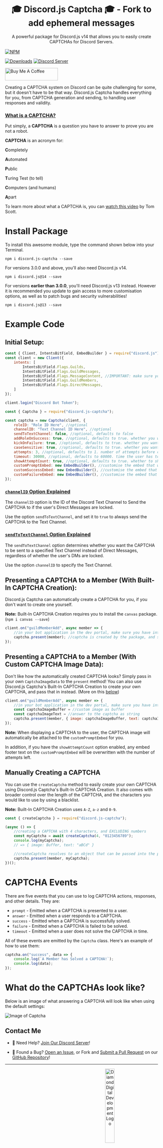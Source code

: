 <h1 align="center">
    🎓 Discord.js Captcha 🎓 - Fork to add ephemeral messages
</h1>

<center style="margin-bottom:1rem;">A powerful package for Discord.js v14 that allows you to easily create CAPTCHAs for Discord Servers.</center>

[![NPM](https://nodei.co/npm/discord.js-captcha.png)](https://npmjs.com/package/discord.js-captcha-ephemeral)

[![Downloads](https://img.shields.io/npm/dt/discord.js-captcha?logo=npm&style=flat-square)](https://npmjs.com/package/discord.js-captcha) [![Discord Server](https://img.shields.io/discord/667479986214666272?logo=discord&logoColor=white&style=flat-square)](https://diamonddigital.dev/discord)

<a href="https://www.buymeacoffee.com/willtda" target="_blank"><img src="https://cdn.buymeacoffee.com/buttons/default-orange.png" alt="Buy Me A Coffee" height="41" width="174"></a>

Creating a CAPTCHA system on Discord can be quite challenging for some, but it doesn't have to be that way. Discord.js Captcha handles everything for you, from CAPTCHA generation and sending, to handling user responses and validity.

### <u>What is a **CAPTCHA**?</u>

Put simply, a **CAPTCHA** is a question you have to answer to prove you are not a robot.

**CAPTCHA** is an acronym for:

**C**ompletely

**A**utomated

**P**ublic

**T**uring Test (to tell)

**C**omputers (and humans)

**A**part

To learn more about what a CAPTCHA is, you can [watch this video](https://www.youtube.com/watch?v=o1zNIm8GVPY&ab_channel=TomScott) by Tom Scott.

# Install Package

To install this awesome module, type the command shown below into your Terminal.

`npm i discord.js-captcha --save`

For versions 3.0.0 and above, you'll also need Discord.js v14.

`npm i discord.js@14 --save`

For versions **earlier than 3.0.0**, you'll need Discord.js v13 instead. However it is recommended you update to gain access to more customisation options, as well as to patch bugs and security vulnerabilities!

`npm i discord.js@13 --save`

# Example Code

## Initial Setup:

```js
const { Client, IntentsBitField, EmbedBuilder } = require("discord.js");
const client = new Client({
    intents: [
        IntentsBitField.Flags.Guilds,
        IntentsBitField.Flags.GuildMessages,
        IntentsBitField.Flags.MessageContent, //IMPORTANT: make sure you enable "Message Content Intent" in the dev portal!
        IntentsBitField.Flags.GuildMembers,
        IntentsBitField.Flags.DirectMessages,
    ]
});

client.login("Discord Bot Token");

const { Captcha } = require("discord.js-captcha");

const captcha = new Captcha(client, {
    roleID: "Role ID Here", //optional
    channelID: "Text Channel ID Here", //optional
    sendToTextChannel: false, //optional, defaults to false
    addRoleOnSuccess: true, //optional, defaults to true. whether you want the bot to add the role to the user if the captcha is solved
    kickOnFailure: true, //optional, defaults to true. whether you want the bot to kick the user if the captcha is failed
    caseSensitive: true, //optional, defaults to true. whether you want the captcha responses to be case-sensitive
    attempts: 3, //optional, defaults to 1. number of attempts before captcha is considered to be failed
    timeout: 30000, //optional, defaults to 60000. time the user has to solve the captcha on each attempt in milliseconds
    showAttemptCount: true, //optional, defaults to true. whether to show the number of attempts left in embed footer
    customPromptEmbed: new EmbedBuilder(), //customise the embed that will be sent to the user when the captcha is requested
    customSuccessEmbed: new EmbedBuilder(), //customise the embed that will be sent to the user when the captcha is solved
    customFailureEmbed: new EmbedBuilder(), //customise the embed that will be sent to the user when they fail to solve the captcha
});
```

### <u>**`channelID`** Option Explained</u>
The `channelID` option is the ID of the Discord Text Channel to Send the CAPTCHA to if the user's Direct Messages are locked.

Use the option `sendToTextChannel`, and set it to `true` to always send the CAPTCHA to the Text Channel.

### <u>**`sendToTextChannel`** Option Explained</u>
The `sendToTextChannel` option determines whether you want the CAPTCHA to be sent to a specified Text Channel instead of Direct Messages, regardless of whether the user's DMs are locked.

Use the option `channelID` to specify the Text Channel.

## Presenting a CAPTCHA to a Member (With Built-In CAPTCHA Creation):

Discord.js Captcha can automatically create a CAPTCHA for you, if you don't want to create one yourself.

**Note:** Built-In CAPTCHA Creation requires you to install the `canvas` package. (`npm i canvas --save`)

```js
client.on("guildMemberAdd", async member => {
    //in your bot application in the dev portal, make sure you have intents turned on!
    captcha.present(member); //captcha is created by the package, and sent to the member
});
```

## Presenting a CAPTCHA to a Member (With Custom CAPTCHA Image Data):

Don't like how the automatically created CAPTCHA looks? Simply pass in your own `CaptchaImageData` to the `present` method! You can also use Discord.js Captcha's Built-In CAPTCHA Creation to create your own CAPTCHA, and pass that in instead. (More on this [below](#manually-creating-a-captcha))

```js
client.on("guildMemberAdd", async member => {
    //in your bot application in the dev portal, make sure you have intents turned on!
    const captchaImageBuffer = //custom image as buffer
    const captchaImageText = //answer to the captcha as string
    captcha.present(member, { image: captchaImageBuffer, text: captchaImageText });
});
```

**Note:** When displaying a CAPTCHA to the user, the CAPTCHA image will automatically be attached to the `customPromptEmbed` for you.

In addition, if you have the `showAttemptCount` option enabled, any embed footer text on the `customPromptEmbed` will be overwritten with the number of attempts left.

## Manually Creating a CAPTCHA

You can use the `createCaptcha` method to easily create your own CAPTCHA using Discord.js Captcha's Built-In CAPTCHA Creation. It also comes with broader control over the length of the CAPTCHA, and the characters you would like to use by using a blacklist.

**Note:** Built-In CAPTCHA Creation uses `A-Z`, `a-z` and `0-9`.

```js
const { createCaptcha } = require("discord.js-captcha");

(async () => {
    //creating a CAPTCHA with 4 characters, and EXCLUDING numbers
    const myCaptcha = await createCaptcha(4, "0123456789");
    console.log(myCaptcha);
    // => { image: Buffer, text: "aBCd" }

    //createCaptcha resolves to an object that can be passed into the present method
    captcha.present(member, myCaptcha);
})();
```

# CAPTCHA Events

There are five events that you can use to log CAPTCHA actions, responses, and other details. They are:

- `prompt` - Emitted when a CAPTCHA is presented to a user.
- `answer` - Emitted when a user responds to a CAPTCHA.
- `success` - Emitted when a CAPTCHA is successfully solved.
- `failure` - Emitted when a CAPTCHA is failed to be solved.
- `timeout` - Emitted when a user does not solve the CAPTCHA in time.

All of these events are emitted by the `Captcha` class. Here's an example of how to use them:

```js
captcha.on("success", data => {
    console.log(`A Member has Solved a CAPTCHA!`);
    console.log(data);
});
```

# What do the CAPTCHAs look like?
Below is an image of what answering a CAPTCHA will look like when using the default settings:

![Image of Captcha](https://github.com/WillTDA/Discord.js-Captcha/blob/master/src/images/captchaExample.jpg?raw=true)

## Contact Me

- 👋 Need Help? [Join Our Discord Server](https://discord.gg/P2g24jp)!

- 👾 Found a Bug? [Open an Issue](https://github.com/WillTDA/Discord.js-Captcha/issues), or Fork and [Submit a Pull Request](https://github.com/WillTDA/Discord.js-Captcha/pulls) on our [GitHub Repository](https://github.com/WillTDA/Discord.js-Captcha)!
<hr>
<center>
<a href="https://diamonddigital.dev/"><strong>Created and maintained by</strong>
<img align="center" style="width:25%;height:auto" src="https://diamonddigital.dev/img/png/ddd_logo_text_transparent.png" alt="Diamond Digital Development Logo"></a>
</center>